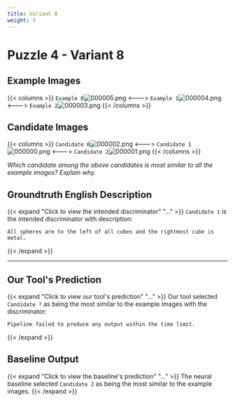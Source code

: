 ```yaml
---
title: Variant 8
weight: 3
---
```


# Puzzle 4 - Variant 8

## Example Images
{{< columns >}}
`Example 0`![000005.png](/clevr-variants/devoicing/fovariant-8/render/images/CLEVR_val_000005.png)
<--->
`Example 1`![000004.png](/clevr-variants/devoicing/fovariant-8/render/images/CLEVR_val_000004.png)
<--->
`Example 2`![000003.png](/clevr-variants/devoicing/fovariant-8/render/images/CLEVR_val_000003.png)
{{< /columns >}}

## Candidate Images
{{< columns >}}
`Candidate 0`![000002.png](/clevr-variants/devoicing/fovariant-8/render/images/CLEVR_val_000002.png)
<--->
`Candidate 1`![000000.png](/clevr-variants/devoicing/fovariant-8/render/images/CLEVR_val_000000.png)
<--->
`Candidate 2`![000001.png](/clevr-variants/devoicing/fovariant-8/render/images/CLEVR_val_000001.png)
{{< /columns >}}

*Which candidate among the above candidates is most similar to all the example images? Explain why.*

## Groundtruth English Description

{{< expand "Click to view the intended discriminator" "..." >}}
`Candidate 1` is the intended discriminator with description:
```plaintext 
All spheres are to the left of all cubes and the rightmost cube is metal.
```
{{< /expand >}}

---



## Our Tool's Prediction

{{< expand "Click to view our tool's prediction" "..." >}}
Our tool selected `Candidate ?` as being the most similar to the example images with the discriminator:
```plaintext
Pipeline failed to produce any output within the time limit.
```
{{< /expand >}}



## Baseline Output

{{< expand "Click to view the baseline's prediction" "..." >}}
The neural baseline selected `Candidate 2` as being the most similar to the example images.
{{< /expand >}}

